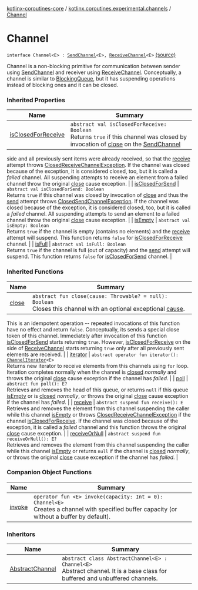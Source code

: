 [kotlinx-coroutines-core](../../index.md) / [kotlinx.coroutines.experimental.channels](../index.md) / [Channel](.)

# Channel

`interface Channel<E> : `[`SendChannel`](../-send-channel/index.md)`<E>, `[`ReceiveChannel`](../-receive-channel/index.md)`<E>` [(source)](http://github.com/kotlin/kotlinx.coroutines/tree/master/kotlinx-coroutines-core/src/main/kotlin/kotlinx/coroutines/experimental/channels/Channel.kt#L191)

Channel is a non-blocking primitive for communication between sender using [SendChannel](../-send-channel/index.md) and receiver using [ReceiveChannel](../-receive-channel/index.md).
Conceptually, a channel is similar to [BlockingQueue](http://docs.oracle.com/javase/6/docs/api/java/util/concurrent/BlockingQueue.html),
but it has suspending operations instead of blocking ones and it can be closed.

### Inherited Properties

| Name | Summary |
|---|---|
| [isClosedForReceive](../-receive-channel/is-closed-for-receive.md) | `abstract val isClosedForReceive: Boolean`<br>Returns `true` if this channel was closed by invocation of [close](../-send-channel/close.md) on the [SendChannel](../-send-channel/index.md)
side and all previously sent items were already received, so that the [receive](../-receive-channel/receive.md) attempt
throws [ClosedReceiveChannelException](../-closed-receive-channel-exception/index.md). If the channel was closed because of the exception, it
is considered closed, too, but it is called a *failed* channel. All suspending attempts to receive
an element from a failed channel throw the original [close](../-send-channel/close.md) cause exception. |
| [isClosedForSend](../-send-channel/is-closed-for-send.md) | `abstract val isClosedForSend: Boolean`<br>Returns `true` if this channel was closed by invocation of [close](../-send-channel/close.md) and thus
the [send](../-send-channel/send.md) attempt throws [ClosedSendChannelException](../-closed-send-channel-exception/index.md). If the channel was closed because of the exception, it
is considered closed, too, but it is called a *failed* channel. All suspending attempts to send
an element to a failed channel throw the original [close](../-send-channel/close.md) cause exception. |
| [isEmpty](../-receive-channel/is-empty.md) | `abstract val isEmpty: Boolean`<br>Returns `true` if the channel is empty (contains no elements) and the [receive](../-receive-channel/receive.md) attempt will suspend.
This function returns `false` for [isClosedForReceive](../-receive-channel/is-closed-for-receive.md) channel. |
| [isFull](../-send-channel/is-full.md) | `abstract val isFull: Boolean`<br>Returns `true` if the channel is full (out of capacity) and the [send](../-send-channel/send.md) attempt will suspend.
This function returns `false` for [isClosedForSend](../-send-channel/is-closed-for-send.md) channel. |

### Inherited Functions

| Name | Summary |
|---|---|
| [close](../-send-channel/close.md) | `abstract fun close(cause: Throwable? = null): Boolean`<br>Closes this channel with an optional exceptional [cause](../-send-channel/close.md#kotlinx.coroutines.experimental.channels.SendChannel$close(kotlin.Throwable)/cause).
This is an idempotent operation -- repeated invocations of this function have no effect and return `false`.
Conceptually, its sends a special close token of this channel. Immediately after invocation of this function
[isClosedForSend](../-send-channel/is-closed-for-send.md) starts returning `true`. However, [isClosedForReceive](../-receive-channel/is-closed-for-receive.md)
on the side of [ReceiveChannel](../-receive-channel/index.md) starts returning `true` only after all previously sent elements
are received. |
| [iterator](../-receive-channel/iterator.md) | `abstract operator fun iterator(): `[`ChannelIterator`](../-channel-iterator/index.md)`<E>`<br>Returns new iterator to receive elements from this channels using `for` loop.
Iteration completes normally when the channel is [closed](../-receive-channel/is-closed-for-receive.md) *normally* and
throws the original [close](../-send-channel/close.md) cause exception if the channel has *failed*. |
| [poll](../-receive-channel/poll.md) | `abstract fun poll(): E?`<br>Retrieves and removes the head of this queue, or returns `null` if this queue [isEmpty](../-receive-channel/is-empty.md)
or is [closed](../-receive-channel/is-closed-for-receive.md) *normally*,
or throws the original [close](../-send-channel/close.md) cause exception if the channel has *failed*. |
| [receive](../-receive-channel/receive.md) | `abstract suspend fun receive(): E`<br>Retrieves and removes the element from this channel suspending the caller while this channel [isEmpty](../-receive-channel/is-empty.md)
or throws [ClosedReceiveChannelException](../-closed-receive-channel-exception/index.md) if the channel [isClosedForReceive](../-receive-channel/is-closed-for-receive.md).
If the channel was closed because of the exception, it is called a *failed* channel and this function
throws the original [close](../-send-channel/close.md) cause exception. |
| [receiveOrNull](../-receive-channel/receive-or-null.md) | `abstract suspend fun receiveOrNull(): E?`<br>Retrieves and removes the element from this channel suspending the caller while this channel [isEmpty](../-receive-channel/is-empty.md)
or returns `null` if the channel is [closed](../-receive-channel/is-closed-for-receive.md) *normally*,
or throws the original [close](../-send-channel/close.md) cause exception if the channel has *failed*. |

### Companion Object Functions

| Name | Summary |
|---|---|
| [invoke](invoke.md) | `operator fun <E> invoke(capacity: Int = 0): Channel<E>`<br>Creates a channel with specified buffer capacity (or without a buffer by default). |

### Inheritors

| Name | Summary |
|---|---|
| [AbstractChannel](../-abstract-channel/index.md) | `abstract class AbstractChannel<E> : Channel<E>`<br>Abstract channel. It is a base class for buffered and unbuffered channels. |
